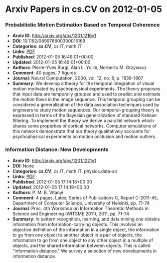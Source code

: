 # Arxiv Papers in cs.CV on 2012-01-05
### Probabilistic Motion Estimation Based on Temporal Coherence
- **Arxiv ID**: http://arxiv.org/abs/1201.1216v1
- **DOI**: 10.1162/089976600300015169
- **Categories**: **cs.CV**, cs.IT, math.IT
- **Links**: [PDF](http://arxiv.org/pdf/1201.1216v1)
- **Published**: 2012-01-05 16:49:01+00:00
- **Updated**: 2012-01-05 16:49:01+00:00
- **Authors**: Pierre-Yves Burgi, Alan L. Yuille, Norberto M. Grzywacz
- **Comment**: 40 pages, 7 figures
- **Journal**: Neural Computation, 2000, vol. 12, no. 8, p. 1839-1867
- **Summary**: We develop a theory for the temporal integration of visual motion motivated by psychophysical experiments. The theory proposes that input data are temporally grouped and used to predict and estimate the motion flows in the image sequence. This temporal grouping can be considered a generalization of the data association techniques used by engineers to study motion sequences. Our temporal-grouping theory is expressed in terms of the Bayesian generalization of standard Kalman filtering. To implement the theory we derive a parallel network which shares some properties of cortical networks. Computer simulations of this network demonstrate that our theory qualitatively accounts for psychophysical experiments on motion occlusion and motion outliers.



### Information Distance: New Developments
- **Arxiv ID**: http://arxiv.org/abs/1201.1221v1
- **DOI**: None
- **Categories**: **cs.CV**, cs.IT, math.IT, physics.data-an
- **Links**: [PDF](http://arxiv.org/pdf/1201.1221v1)
- **Published**: 2012-01-05 17:14:18+00:00
- **Updated**: 2012-01-05 17:14:18+00:00
- **Authors**: P. M. B. Vitanyi
- **Comment**: 4 pages, Latex; Series of Publications C, Report C-2011-45,
  Department of Computer Science, University of Helsinki, pp. 71-74
- **Journal**: Proc. 4th Workshop on Information Theoretic Methods in Science and
  Engineering (WITSME 2011), 2011, pp. 71-74
- **Summary**: In pattern recognition, learning, and data mining one obtains information from information-carrying objects. This involves an objective definition of the information in a single object, the information to go from one object to another object in a pair of objects, the information to go from one object to any other object in a multiple of objects, and the shared information between objects. This is called "information distance." We survey a selection of new developments in information distance.



